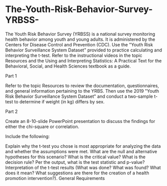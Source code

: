 # The-Youth-Risk-Behavior-Survey-YRBSS-
The Youth Risk Behavior Survey (YRBSS) is a national survey monitoring health behavior among youth and young adults. It is administered by the Centers for Disease Control and Prevention (CDC). Use the "Youth Risk Behavior Surveillance System Dataset" provided to practice calculating and interpreting the t-test. Refer to the instructional videos in the topic Resources and the Using and Interpreting Statistics: A Practical Text for the Behavioral, Social, and Health Sciences textbook as a guide.

Part 1

Refer to the topic Resources to review the documentation, questionnaires, and general information pertaining to the YRBS. Then use the 2019 "Youth Risk Behavior Surveillance System Dataset" and conduct a two-sample t-test to determine if weight (in kg) differs by sex.

Part 2

Create an 8-10-slide PowerPoint presentation to discuss the findings for either the chi-square or correlation. 

Include the following:

Explain why the t-test you chose is most appropriate for analyzing the data and whether the assumptions were met.
What are the null and alternative hypotheses for this scenario?
What is the critical value? What is the decision rule?
Per the output, what is the test statistic and p-value?
Interpretation of the t-test results (What was done? What was found? What does it mean? What suggestions are there for the creation of a health promotion intervention?).
General Requirements

